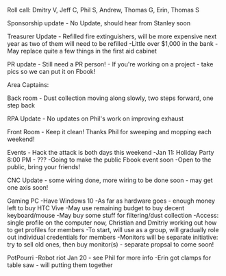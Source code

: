 Roll call: Dmitry V, Jeff C, Phil S, Andrew, Thomas G, Erin, Thomas S

Sponsorship update - No Update, should hear from Stanley soon

Treasurer Update - Refilled fire extinguishers, will be more expensive next year as two of them will need to be refilled
     -Little over $1,000 in the bank
     -May replace quite a few things in the first aid cabinet

PR update - Still need a PR person! - If you're working on a project - take pics so we can put it on Fbook!

Area Captains:

Back room - Dust collection moving along slowly, two steps forward, one step back 

RPA Update - No updates on Phil's work on improving exhaust

Front Room - Keep it clean! Thanks Phil for sweeping and mopping each weekend!

Events - Hack the attack is both days this weekend 
       -Jan 11: Holiday Party 8:00 PM - ???
         -Going to make the public Fbook event soon 
         -Open to the public, bring your friends!
               
CNC Update - some wiring done, more wiring to be done soon - may get one axis soon!

Gaming PC 
     -Have Windows 10
     -As far as hardware goes - enough money left to buy HTC Vive
     -May use remaining budget to buy decent keyboard/mouse
     -May buy some stuff for filtering/dust collection
     -Access: single profile on the computer now, Christian and Dmitriy working out how to get profiles for members
     -To start, will use as a group, will gradually role out individual credentials for members
     -Monitors will be separate initiative: try to sell old ones, then buy monitor(s) - separate propsal to come soon!
     
PotPourri
    -Robot riot Jan 20 - see Phil for more info
    -Erin got clamps for table saw - will putting them together

